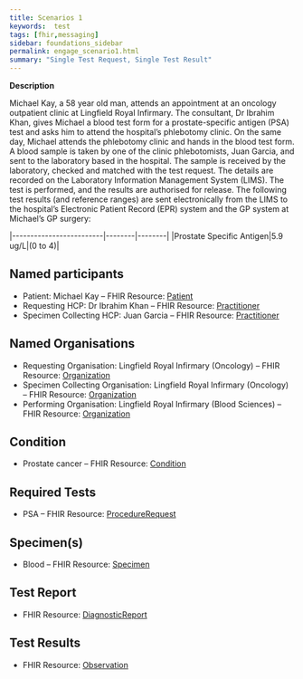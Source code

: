 ```yaml
---
title: Scenarios 1 
keywords:  test
tags: [fhir,messaging]
sidebar: foundations_sidebar
permalink: engage_scenario1.html
summary: "Single Test Request, Single Test Result"
---
```




**Description**

Michael Kay, a 58 year old man, attends an appointment at an oncology outpatient clinic at Lingfield Royal Infirmary. The consultant, Dr Ibrahim Khan, gives Michael a blood test form for a prostate-specific antigen (PSA) test and asks him to attend the hospital’s phlebotomy clinic.
On the same day, Michael attends the phlebotomy clinic and hands in the blood test form. A blood sample is taken by one of the clinic phlebotomists, Juan Garcia, and sent to the laboratory based in the hospital.
The sample is received by the laboratory, checked and matched with the test request. The details are recorded on the Laboratory Information Management System (LIMS). 
The test is performed, and the results are authorised for release. The following test results (and reference ranges) are sent electronically from the LIMS to the hospital’s Electronic Patient Record (EPR) system and the GP system at Michael’s GP surgery:

|-------------------------|--------|--------|
|Prostate Specific Antigen|5.9 ug/L|(0 to 4)|

## Named participants ##

- Patient: Michael Kay – FHIR Resource: [Patient](https://fhir.hl7.org.uk/STU3/StructureDefinition/CareConnect-Patient-1)
- Requesting HCP: Dr Ibrahim Khan – FHIR Resource: [Practitioner](https://fhir.hl7.org.uk/STU3/StructureDefinition/CareConnect-Practitioner-1)
- Specimen Collecting HCP: Juan Garcia – FHIR Resource: [Practitioner](https://fhir.hl7.org.uk/STU3/StructureDefinition/CareConnect-Practitioner-1)

## Named Organisations ##

- Requesting Organisation: Lingfield Royal Infirmary (Oncology) – FHIR Resource: [Organization](https://fhir.hl7.org.uk/STU3/StructureDefinition/CareConnect-Organization-1)
- Specimen Collecting Organisation: Lingfield Royal Infirmary (Oncology) – FHIR Resource: [Organization](https://fhir.hl7.org.uk/STU3/StructureDefinition/CareConnect-Organization-1)
- Performing Organisation: Lingfield Royal Infirmary (Blood Sciences) – FHIR Resource: [Organization](https://fhir.hl7.org.uk/STU3/StructureDefinition/CareConnect-Organization-1)

## Condition ##

- Prostate cancer – FHIR Resource: [Condition](https://fhir.hl7.org.uk/STU3/StructureDefinition/CareConnect-Condition-1)

## Required Tests ##

- PSA – FHIR Resource: [ProcedureRequest](https://fhir.hl7.org.uk/STU3/StructureDefinition/CareConnect-ProcedureRequest-1)

## Specimen(s) ##

- Blood – FHIR Resource: [Specimen](https://fhir.hl7.org.uk/STU3/StructureDefinition/CareConnect-Specimen-1)

## Test Report ##

- FHIR Resource: [DiagnosticReport](https://fhir.hl7.org.uk/STU3/StructureDefinition/CareConnect-DiagnosticReport-1)

## Test Results ##

- FHIR Resource: [Observation](https://fhir.hl7.org.uk/STU3/StructureDefinition/CareConnect-Observation-1)




